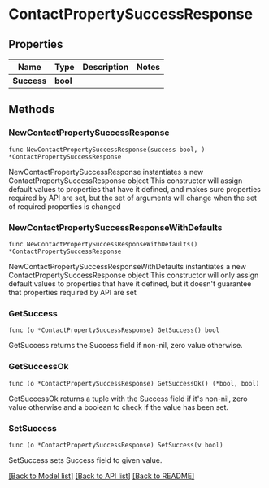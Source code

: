 # ContactPropertySuccessResponse

## Properties

Name | Type | Description | Notes
------------ | ------------- | ------------- | -------------
**Success** | **bool** |  | 

## Methods

### NewContactPropertySuccessResponse

`func NewContactPropertySuccessResponse(success bool, ) *ContactPropertySuccessResponse`

NewContactPropertySuccessResponse instantiates a new ContactPropertySuccessResponse object
This constructor will assign default values to properties that have it defined,
and makes sure properties required by API are set, but the set of arguments
will change when the set of required properties is changed

### NewContactPropertySuccessResponseWithDefaults

`func NewContactPropertySuccessResponseWithDefaults() *ContactPropertySuccessResponse`

NewContactPropertySuccessResponseWithDefaults instantiates a new ContactPropertySuccessResponse object
This constructor will only assign default values to properties that have it defined,
but it doesn't guarantee that properties required by API are set

### GetSuccess

`func (o *ContactPropertySuccessResponse) GetSuccess() bool`

GetSuccess returns the Success field if non-nil, zero value otherwise.

### GetSuccessOk

`func (o *ContactPropertySuccessResponse) GetSuccessOk() (*bool, bool)`

GetSuccessOk returns a tuple with the Success field if it's non-nil, zero value otherwise
and a boolean to check if the value has been set.

### SetSuccess

`func (o *ContactPropertySuccessResponse) SetSuccess(v bool)`

SetSuccess sets Success field to given value.



[[Back to Model list]](../README.md#documentation-for-models) [[Back to API list]](../README.md#documentation-for-api-endpoints) [[Back to README]](../README.md)


